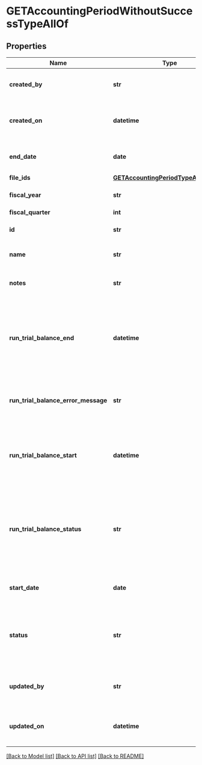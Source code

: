 # GETAccountingPeriodWithoutSuccessTypeAllOf

## Properties
Name | Type | Description | Notes
------------ | ------------- | ------------- | -------------
**created_by** | **str** | ID of the user who created the accounting period.  | [optional] 
**created_on** | **datetime** | Date and time when the accounting period was created.  | [optional] 
**end_date** | **date** | The end date of the accounting period.  | [optional] 
**file_ids** | [**GETAccountingPeriodTypeAllOfFileIds**](GETAccountingPeriodTypeAllOfFileIds.md) |  | [optional] 
**fiscal_year** | **str** | Fiscal year of the accounting period.  | [optional] 
**fiscal_quarter** | **int** |  | [optional] 
**id** | **str** | ID of the accounting period.  | [optional] 
**name** | **str** | Name of the accounting period.  | [optional] 
**notes** | **str** | Any optional notes about the accounting period.  | [optional] 
**run_trial_balance_end** | **datetime** | Date and time that the trial balance was completed. If the trial balance status is &#x60;Pending&#x60;, &#x60;Processing&#x60;, or &#x60;Error&#x60;, this field is &#x60;null&#x60;.  | [optional] 
**run_trial_balance_error_message** | **str** | If trial balance status is Error, an error message is returned in this field.  | [optional] 
**run_trial_balance_start** | **datetime** | Date and time that the trial balance was run. If the trial balance status is &#x60;Pending&#x60;, this field is &#x60;null&#x60;.  | [optional] 
**run_trial_balance_status** | **str** | Status of the trial balance for the accounting period. Possible values:  * &#x60;Pending&#x60; * &#x60;Processing&#x60; * &#x60;Completed&#x60; * &#x60;Error&#x60;  | [optional] 
**start_date** | **date** | The start date of the accounting period.  | [optional] 
**status** | **str** | Status of the accounting period. Possible values:  * &#x60;Open&#x60; * &#x60;PendingClose&#x60; * &#x60;Closed&#x60;  | [optional] 
**updated_by** | **str** | D of the user who last updated the accounting period.  | [optional] 
**updated_on** | **datetime** | Date and time when the accounting period was last updated.  | [optional] 

[[Back to Model list]](../README.md#documentation-for-models) [[Back to API list]](../README.md#documentation-for-api-endpoints) [[Back to README]](../README.md)


